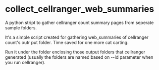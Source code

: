 # collect_cellranger_web_summaries
A python stript to gather cellranger count summary pages from seperate sample folders.

It's a simple script created for gathering web_summaries of cellranger count's outr put folder. Time saved for one more cat carting.

Run it under the folder enclosing those output folders that cellranger generated (usually the folders are named based on --id parameter when you run cellranger).
